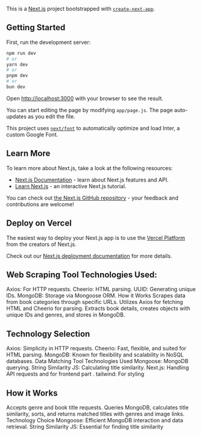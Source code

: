 This is a [Next.js](https://nextjs.org/) project bootstrapped with [`create-next-app`](https://github.com/vercel/next.js/tree/canary/packages/create-next-app).

## Getting Started

First, run the development server:

```bash
npm run dev
# or
yarn dev
# or
pnpm dev
# or
bun dev
```

Open [http://localhost:3000](http://localhost:3000) with your browser to see the result.

You can start editing the page by modifying `app/page.js`. The page auto-updates as you edit the file.

This project uses [`next/font`](https://nextjs.org/docs/basic-features/font-optimization) to automatically optimize and load Inter, a custom Google Font.

## Learn More

To learn more about Next.js, take a look at the following resources:

- [Next.js Documentation](https://nextjs.org/docs) - learn about Next.js features and API.
- [Learn Next.js](https://nextjs.org/learn) - an interactive Next.js tutorial.

You can check out [the Next.js GitHub repository](https://github.com/vercel/next.js/) - your feedback and contributions are welcome!

## Deploy on Vercel

The easiest way to deploy your Next.js app is to use the [Vercel Platform](https://vercel.com/new?utm_medium=default-template&filter=next.js&utm_source=create-next-app&utm_campaign=create-next-app-readme) from the creators of Next.js.

Check out our [Next.js deployment documentation](https://nextjs.org/docs/deployment) for more details.

## Web Scraping Tool Technologies Used:

Axios: For HTTP requests.
Cheerio: HTML parsing.
UUID: Generating unique IDs.
MongoDB: Storage via Mongoose ORM.
How it Works
Scrapes data from book categories through specific URLs.
Utilizes Axios for fetching HTML and Cheerio for parsing.
Extracts book details, creates objects with unique IDs and genres, and stores in MongoDB.

## Technology Selection

Axios: Simplicity in HTTP requests.
Cheerio: Fast, flexible, and suited for HTML parsing.
MongoDB: Known for flexibility and scalability in NoSQL databases.
Data Matching Tool
Technologies Used
Mongoose: MongoDB querying.
String Similarity JS: Calculating title similarity.
Next.js: Handling API requests and for frontend part .
tailwind: For styling

## How it Works

Accepts genre and book title requests.
Queries MongoDB, calculates title similarity, sorts, and returns matched titles with genres and image links.
Technology Choice
Mongoose: Efficient MongoDB interaction and data retrieval.
String Similarity JS: Essential for finding title similarity
